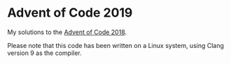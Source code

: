 # Advent of Code 2019 #

My solutions to the [Advent of Code 2018](https://adventofcode.com/2019).

Please note that this code has been written on a Linux system, using Clang
version 9 as the compiler.
